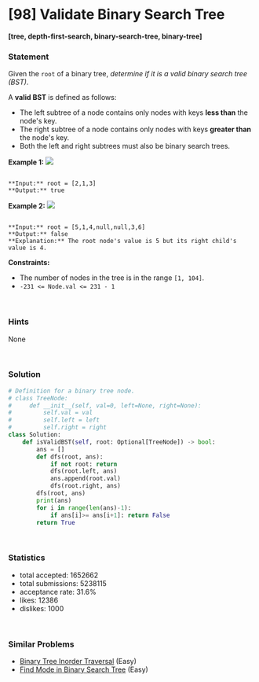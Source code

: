 # [98] Validate Binary Search Tree

**[tree, depth-first-search, binary-search-tree, binary-tree]**

### Statement

Given the `root` of a binary tree, *determine if it is a valid binary search tree (BST)*.

A **valid BST** is defined as follows:

* The left subtree of a node contains only nodes with keys **less than** the node's key.
* The right subtree of a node contains only nodes with keys **greater than** the node's key.
* Both the left and right subtrees must also be binary search trees.


**Example 1:**
![](https://assets.leetcode.com/uploads/2020/12/01/tree1.jpg)

```

**Input:** root = [2,1,3]
**Output:** true

```

**Example 2:**
![](https://assets.leetcode.com/uploads/2020/12/01/tree2.jpg)

```

**Input:** root = [5,1,4,null,null,3,6]
**Output:** false
**Explanation:** The root node's value is 5 but its right child's value is 4.

```

**Constraints:**
* The number of nodes in the tree is in the range `[1, 104]`.
* `-231 <= Node.val <= 231 - 1`


<br>

### Hints

None

<br>

### Solution

```py
# Definition for a binary tree node.
# class TreeNode:
#     def __init__(self, val=0, left=None, right=None):
#         self.val = val
#         self.left = left
#         self.right = right
class Solution:
    def isValidBST(self, root: Optional[TreeNode]) -> bool:
        ans = []
        def dfs(root, ans):
            if not root: return
            dfs(root.left, ans)
            ans.append(root.val)
            dfs(root.right, ans)
        dfs(root, ans)
        print(ans)
        for i in range(len(ans)-1):
            if ans[i]>= ans[i+1]: return False
        return True
```

<br>

### Statistics

- total accepted: 1652662
- total submissions: 5238115
- acceptance rate: 31.6%
- likes: 12386
- dislikes: 1000

<br>

### Similar Problems

- [Binary Tree Inorder Traversal](https://leetcode.com/problems/binary-tree-inorder-traversal) (Easy)
- [Find Mode in Binary Search Tree](https://leetcode.com/problems/find-mode-in-binary-search-tree) (Easy)
